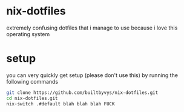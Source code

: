 # nix-dotfiles

extremely confusing dotfiles that i manage to use because i love this operating system

# setup

you can very quickly get setup (please don't use this) by running the following commands

```bash
git clone https://github.com/builtbyvys/nix-dotfiles.git
cd nix-dotfiles.git
nix-switch .#default blah blah blah FUCK
```
